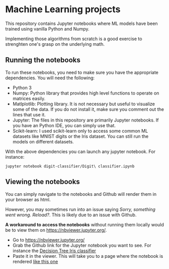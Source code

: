 # Machine Learning projects
This repository contains Jupyter notebooks where ML models have been trained using vanilla Python and Numpy.

Implementing those algorithms from scratch is a good exercise to strenghten one's grasp on the underlying math.

## Running the notebooks
To run these notebooks, you need to make sure you have the appropriate dependencies.
You will need the following:
* Python 3
* Numpy: Python library that provides high level functions to operate on matrices easily.
* Matlplotlib: Plotting library. It is not necessary but useful to visualize some of the data. If you do not install it, make sure you comment out the lines that use it.
* Jupyter: The files in this repository are primarily Jupyter notebooks. If you have an Python IDE, you can simply use that.
* Scikit-learn: I used scikit-learn only to access some common ML datasets like MNIST digits or the Iris dataset. You can still run the models on different datasets.

With the above dependencies you can launch any jupyter notebook. For instance:
```
jupyter notebook digit-classifier/Digit\ classifier.ipynb
```

## Viewing the notebooks
You can simply navigate to the notebooks and Github will render them in your browser as html.

However, you may sometimes run into an issue saying *Sorry, something went wrong. Reload?*. This is likely due to an issue with Github.

**A workaround to access the notebooks** without running them locally would be to view them on https://nbviewer.jupyter.org/.
* Go to https://nbviewer.jupyter.org/
* Grab the Github link for the Jupyter notebook you want to see. For instance the [Decision Tree Iris classifier](https://github.com/JoudJChataoui/machine-learning/blob/master/iris-classifier/Decision%20Tree%20Iris.ipynb)
* Paste it in the viewer. This will take you to a page where the notebook is rendered [like this one](https://nbviewer.jupyter.org/github/JoudJChataoui/machine-learning/blob/master/iris-classifier/Decision%20Tree%20Iris.ipynb)
